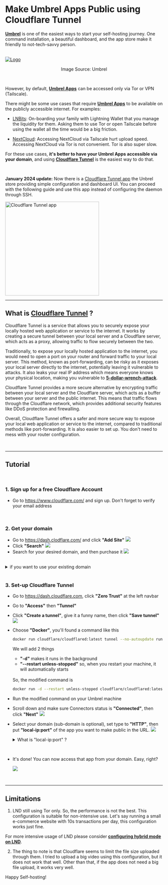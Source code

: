 # Make **Umbrel Apps** Public using **Cloudflare Tunnel**

[**Umbrel**](https://umbrel.com/) is one of the easiest ways to start your self-hosting journey. One command installation, a beautiful dashboard, and the app store make it friendly to not-tech-savvy person. 

<br />

<a href="https://umbrel.com">
    <img src="https://i.imgur.com/b8IeGru.jpeg" alt="Logo">
</a>
<p align="center">Image Source: Umbrel</p>


<br />

However, by default, [**Umbrel Apps**](https://apps.umbrel.com) can be accessed only via Tor or VPN (Tailscale).

There might be some use cases that require [**Umbrel Apps**](https://apps.umbrel.com) to be available on the publicly accessible internet. For examples:   

- [LNBits](https://lnbits.com/): On-boarding your family with Lightning Wallet that you manage the liquidity for them. Asking them to use Tor or open Tailscale before using the wallet all the time would be a big friction.

- [NextCloud](https://nextcloud.com/): Accessing NextCloud via Tailscale hurt upload speed. Accessing NextCloud via Tor is not convenient. Tor is also super slow.

For these use cases, **it's better to have your Umbrel Apps accessible via your domain**, and using [**Cloudflare Tunnel**](https://www.cloudflare.com/products/tunnel/) is the easiest way to do that. 

<br />

**January 2024 update:** Now there is a [Cloudflare Tunnel app](https://apps.umbrel.com/app/cloudflared) the Unbrel store providing simple configuration and dashboard UI. You can proceed with the following guide and use this app instead of configuring the daemon through SSH.

<img src="https://github.com/rabbitrepo/umbrel-cloudflaretunnel-guide/assets/5675681/8565c4b6-10b5-40be-806c-10e9dfc9e1e0" width=300 alt="Cloudflare Tunnel app" />


---

## What is [**Cloudflare Tunnel**](https://www.cloudflare.com/products/tunnel/) ?

Cloudflare Tunnel is a service that allows you to securely expose your locally hosted web application or service to the internet. It works by creating a secure tunnel between your local server and a Cloudflare server, which acts as a proxy, allowing traffic to flow securely between the two.

Traditionally, to expose your locally hosted application to the internet, you would need to open a port on your router and forward traffic to your local server. This method, known as port-forwarding, can be risky as it exposes your local server directly to the internet, potentially leaving it vulnerable to attacks. It also leaks your real IP address which means everyone knows your physical location, making you vulnerable to [**5-dollar-wrench-attack**](https://bitcoinmagazine.com/culture/the-5-wrench-attack-and-your-bitcoin-stack).

Cloudflare Tunnel provides a more secure alternative by encrypting traffic between your local server and the Cloudflare server, which acts as a buffer between your server and the public internet. This means that traffic flows through the Cloudflare network, which provides additional security features like DDoS protection and firewalling.

Overall, Cloudflare Tunnel offers a safer and more secure way to expose your local web application or service to the internet, compared to traditional methods like port-forwarding. It is also easier to set up. You don't need to mess with your router configuration. 

<br />

---

## Tutorial

<br />

### 1. Sign up for a free Cloudflare Account 

- Go to  https://www.cloudflare.com/ and sign up. Don't forget to verify your email address

<br />

### 2. Get your domain

- Go to https://dash.clodflare.com/ and click **"Add Site"**
    ![](images/p3.png)
- Click **"Search"**
    ![](images/p4.png)
- Search for your desired domain, and then purchase it
    ![](images/p5.png)

<br />

<details>
<summary>if you want to use your existing domain</summary>

<br />

- You need to set Cloudflare as a name server. Here's a great [**video tutorial (4.09-5.20)**](https://youtu.be/ey4u7OUAF3c?t=249) from NetworkChunk.

</details>

<br />

### 3. Set-up Cloudflare Tunnel

- Go to https://dash.cloudflare.com, click **"Zero Trust"** at the left navbar
- Go to **"Access"** then **"Tunnel"**
- Click **"Create a tunnel"**, give it a funny name, then click **"Save tunnel"** 
  ![](images/p6.png)  
- Choose **"Docker"**, you'll found a command like this

    ```bash
    docker run cloudflare/cloudflared:latest tunnel --no-autoupdate run --token ...
    ```

    We will add 2 things
    - **"-d"** makes it runs in the background
    - **"--restart unless-stopped"** so, when you restart your machine, it will automatically starts

    <br />
    So, the modified command is 

    ```bash
    docker run -d --restart unless-stopped cloudflare/cloudflared:latest tunnel --no-autoupdate run --token ...
    ```
- Run the modified command on your Umbrel machine
- Scroll down and make sure Connectors status is **"Connected"**, then click **"Next"** 
  ![](images/p7.png)  
- Select your domain (sub-domain is optional), set type to **"HTTP"**, then put **"local-ip:port"** of the app you want to make public in the URL.
    ![](images/p8.png)

    <details>
    <summary>
    What is "local-ip:port" ?
    </summary>

    <br/>

    - "local-ip" is the local IP address of your Umbrel machine. It will look like
    
        ```
        192.xxx.x.x  
        ```
        
        <details>
        <summary>
        I don't know the local IP of my Umbrel machine. 
        </summary>

        </br>

        Go to Terminal, run **"ifconfig"**, or here's [**video tutorial from @codefixx**](https://www.youtube.com/shorts/7PZuOnKE7JY)

        </details>
    
    </br>

    - "port" is the port that your selected Umbrel app is using. You can find it on the URL bar when you're using that app. 
    
        ![](images/p9.png)

        I'll use LNBits as an example. In this case, the local IP is **"192.168.1.209"** and LNBits is using port **"3375"**.
    
    
    </details>

<br/>

- It's done! You can now access that app from your domain. Easy, right?

    ![](images/p10.png)

<br />

---

## Limitations

1. LND still using Tor only. So, the performance is not the best. This configuration is suitable for non-intensive use. Let's say running a small e-commerce website with 10s transactions per day, this configuration works just fine.

For more intensive usage of LND please consider [**configuring hybrid mode on LND**](https://community.getumbrel.com/t/lnd-tor-clearnet-how-to-setup-hybrid-mode/6133).

2. The thing to note is that Cloudflare seems to limit the file size uploaded through them. I tried to upload a big video using this configuration, but it does not work that well. Other than that, if the app does not need a big file upload, it works very well. 

Happy Self-hosting!
